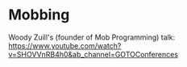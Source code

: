 # Mobbing

Woody Zuill's (founder of Mob Programming) talk: https://www.youtube.com/watch?v=SHOVVnRB4h0&ab_channel=GOTOConferences
